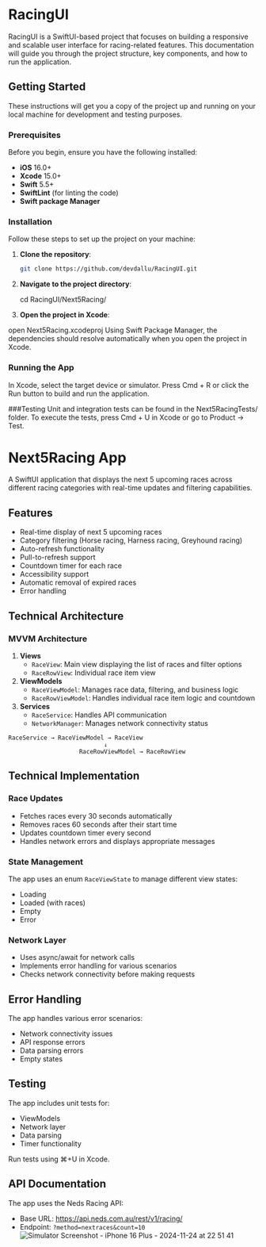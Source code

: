 # RacingUI

RacingUI is a SwiftUI-based project that focuses on building a responsive and scalable user interface for racing-related features. This documentation will guide you through the project structure, key components, and how to run the application.

## Getting Started

These instructions will get you a copy of the project up and running on your local machine for development and testing purposes.

### Prerequisites

Before you begin, ensure you have the following installed:

- **iOS** 16.0+
- **Xcode** 15.0+
- **Swift** 5.5+
- **SwiftLint** (for linting the code)
- **Swift package Manager** 

### Installation

Follow these steps to set up the project on your machine:

1. **Clone the repository**:

   ```bash
   git clone https://github.com/devdallu/RacingUI.git
   
2. **Navigate to the project directory**:

   cd RacingUI/Next5Racing/
   
3.  **Open the project in Xcode**:

   open Next5Racing.xcodeproj
   Using Swift Package Manager, the dependencies should resolve automatically when you open the project in Xcode.

### Running the App
In Xcode, select the target device or simulator.
Press Cmd + R or click the Run button to build and run the application.

###Testing
Unit and integration tests can be found in the Next5RacingTests/ folder.
To execute the tests, press Cmd + U in Xcode or go to Product -> Test.

# Next5Racing App

A SwiftUI application that displays the next 5 upcoming races across different racing categories with real-time updates and filtering capabilities.

## Features

- Real-time display of next 5 upcoming races
- Category filtering (Horse racing, Harness racing, Greyhound racing)
- Auto-refresh functionality
- Pull-to-refresh support
- Countdown timer for each race
- Accessibility support
- Automatic removal of expired races
- Error handling

## Technical Architecture

### MVVM Architecture
1. **Views**
   - `RaceView`: Main view displaying the list of races and filter options
   - `RaceRowView`: Individual race item view
2. **ViewModels**
   - `RaceViewModel`: Manages race data, filtering, and business logic
   - `RaceRowViewModel`: Handles individual race item logic and countdown
3. **Services**
   - `RaceService`: Handles API communication
   - `NetworkManager`: Manages network connectivity status
  
```
RaceService → RaceViewModel → RaceView
                           ↓
                    RaceRowViewModel → RaceRowView
```

## Technical Implementation

### Race Updates
- Fetches races every 30 seconds automatically
- Removes races 60 seconds after their start time
- Updates countdown timer every second
- Handles network errors and displays appropriate messages

### State Management
The app uses an enum `RaceViewState` to manage different view states:
- Loading
- Loaded (with races)
- Empty
- Error

### Network Layer
- Uses async/await for network calls
- Implements error handling for various scenarios
- Checks network connectivity before making requests

## Error Handling

The app handles various error scenarios:
- Network connectivity issues
- API response errors
- Data parsing errors
- Empty states

## Testing

The app includes unit tests for:
- ViewModels
- Network layer
- Data parsing
- Timer functionality

Run tests using ⌘+U in Xcode.

## API Documentation

The app uses the Neds Racing API:
- Base URL: https://api.neds.com.au/rest/v1/racing/
- Endpoint: `?method=nextraces&count=10`
![Simulator Screenshot - iPhone 16 Plus - 2024-11-24 at 22 51 41](https://github.com/user-attachments/assets/e1b45686-120c-4687-b474-e3fa8929cd04)
